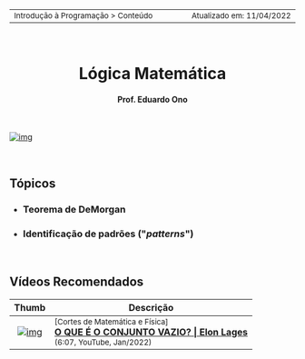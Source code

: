 <table>
<tr>
<td align="left" width="8000">
  <small>Introdução à Programação > Conteúdo</small>
</td>
<td align="right">
  <small>Atualizado&nbsp;em:&nbsp;11/04/2022</small>
</td>
</tr>
</table>

<br>

<h1 align="center">
Lógica Matemática
</h1>
<h4 align="center">
Prof. Eduardo Ono
</h4>

<br>

<p align="center">

[![img](https://img.youtube.com/vi/Rcj7ak14634/mqdefault.jpg)](https://www.youtube.com/watch?v=Rcj7ak14634 "[Cortes de Matemática e Física] O QUE A LÓGICA TEM A VER COM MÁ DIREÇÃO? \| Ledo Vaccaro (7:53, YouTube, Jan/2022)")

</p>

<br>

## Tópicos

* ### Teorema de DeMorgan

* ### Identificação de padrões ("_patterns_")

<br>

## Vídeos Recomendados

| Thumb | Descrição |
| :-: | --- |
| [![img](https://img.youtube.com/vi/cXfJ8XmywqQ/default.jpg)](https://www.youtube.com/watch?v=cXfJ8XmywqQ) | <sup>[Cortes de Matemática e Física]</sup><br>[__O QUE É O CONJUNTO VAZIO? \| Elon Lages__](https://www.youtube.com/watch?v=cXfJ8XmywqQ)<br><sub>(6:07, YouTube, Jan/2022)</sub>

<br>
